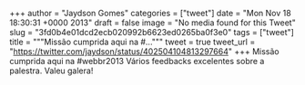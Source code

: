 
+++
author = "Jaydson Gomes"
categories = ["tweet"]
date = "Mon Nov 18 18:30:31 +0000 2013"
draft = false
image = "No media found for this Tweet"
slug = "3fd0b4e01dcd2ecb020992b6623ed0265ba0f3e0"
tags = ["tweet"]
title = """Missão cumprida aqui na #..."""
tweet = true
tweet_url = "https://twitter.com/jaydson/status/402504104813297664"
+++
Missão cumprida aqui na #webbr2013 Vários feedbacks excelentes sobre a palestra. Valeu galera!
